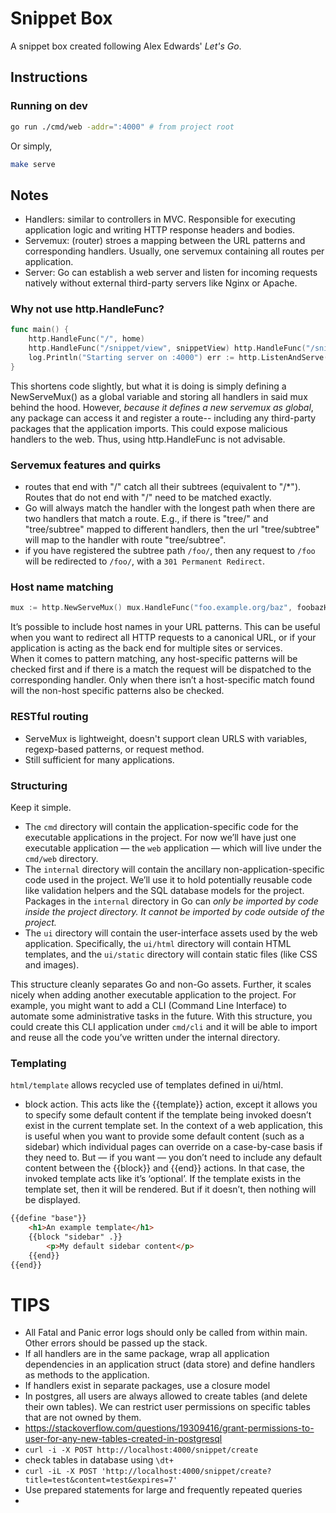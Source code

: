 # Snippet Box  

A snippet box created following Alex Edwards' *Let's Go*.  

## Instructions

### Running on dev 
```bash
go run ./cmd/web -addr=":4000" # from project root
```
Or simply, 
```bash
make serve
```

## Notes  
* Handlers: similar to controllers in MVC. Responsible for executing application logic and writing HTTP response headers and bodies.  
* Servemux: (router) stroes a mapping between the URL patterns and corresponding handlers. Usually, one servemux containing all routes per application.  
* Server: Go can establish a web server and listen for incoming requests natively without external third-party servers like Nginx or Apache.  

### Why not use http.HandleFunc? 

```go
func main() {
    http.HandleFunc("/", home) 
    http.HandleFunc("/snippet/view", snippetView) http.HandleFunc("/snippet/create", snippetCreate)
    log.Println("Starting server on :4000") err := http.ListenAndServe(":4000", nil) log.Fatal(err)
}
```

This shortens code slightly, but what it is doing is simply defining a NewServeMux() as a global variable and storing all handlers in said mux behind the hood. However, *because it defines a new servemux as global*, any package can access it and register a route-- including any third-party packages that the application imports. This could expose malicious handlers to the web. Thus, using http.HandleFunc is not advisable.  

### Servemux features and quirks  
* routes that end with "/" catch all their subtrees (equivalent to "/*"). Routes that do not end with "/" need to be matched exactly.
* Go will always match the handler with the longest path when there are two handlers that match a route. E.g., if there is "tree/" and "tree/subtree" mapped to different handlers, then the url "tree/subtree" will map to the handler with route "tree/subtree".  
*  if you have registered the subtree path `/foo/`, then any request to `/foo` will be redirected to `/foo/`, with a `301 Permanent Redirect`.  

### Host name matching  
```go
mux := http.NewServeMux() mux.HandleFunc("foo.example.org/baz", foobazHandler) mux.HandleFunc("bar.example.org/baz", barbazHandler) mux.HandleFunc("/baz", bazHandler)
```
It’s possible to include host names in your URL patterns. This can be useful when you want to redirect all HTTP requests to a canonical URL, or if your application is acting as the back end for multiple sites or services.  
When it comes to pattern matching, any host-specific patterns will be checked first and if there is a match the request will be dispatched to the corresponding handler. Only when there isn’t a host-specific match found will the non-host specific patterns also be checked.  

### RESTful routing  
* ServeMux is lightweight, doesn't support clean URLS with variables, regexp-based patterns, or request method.  
* Still sufficient for many applications.  

### Structuring  
Keep it simple.  

* The `cmd` directory will contain the application-specific code for the executable applications in the project. For now we’ll have just one executable application — the `web` application — which will live under the `cmd/web` directory.  
* The `internal` directory will contain the ancillary non-application-specific code used in the project. We’ll use it to hold potentially reusable code like validation helpers and the SQL database models for the project. Packages in the `internal` directory in Go can *only be imported by code inside the project directory. It cannot be imported by code outside of the project.*
* The `ui` directory will contain the user-interface assets used by the web application. Specifically, the `ui/html` directory will contain HTML templates, and the `ui/static` directory will contain static files (like CSS and images).  

This structure cleanly separates Go and non-Go assets. Further, it scales nicely when adding another executable application to the project. For example, you might want to add a CLI (Command Line Interface) to automate some administrative tasks in the future. With this structure, you could create this CLI application under `cmd/cli` and it will be able to import and reuse all the code you’ve written under the internal directory.  

### Templating  
`html/template` allows recycled use of templates defined in ui/html.  
* block action. This acts like the {{template}} action, except it allows you to specify some default content if the template being invoked doesn’t exist in the current template set. In the context of a web application, this is useful when you want to provide some default content (such as a sidebar) which individual pages can override on a case-by-case basis if they need to. But — if you want — you don’t need to include any default content between the {{block}} and {{end}} actions. In that case, the invoked template acts like it’s ‘optional’. If the template exists in the template set, then it will be rendered. But if it doesn’t, then nothing will be displayed.
```html
{{define "base"}}
    <h1>An example template</h1> 
    {{block "sidebar" .}}
        <p>My default sidebar content</p> 
    {{end}}
{{end}}
```

# TIPS  
- All Fatal and Panic error logs should only be called from within main. Other errors should be passed up the stack.  
- If all handlers are in the same package, wrap all application dependencies in an application struct (data store) and define handlers as methods to the application.  
- If handlers exist in separate packages, use a closure model 
- In postgres, all users are always allowed to create tables (and delete their own tables). We can restrict user permissions on specific tables that are not owned by them.  
- https://stackoverflow.com/questions/19309416/grant-permissions-to-user-for-any-new-tables-created-in-postgresql 
- `curl -i -X POST http://localhost:4000/snippet/create`  
- check tables in database using `\dt+`  
- `curl -iL -X POST 'http://localhost:4000/snippet/create?title=test&content=test&expires=7'`  
- Use prepared statements for large and frequently repeated queries  
- 
